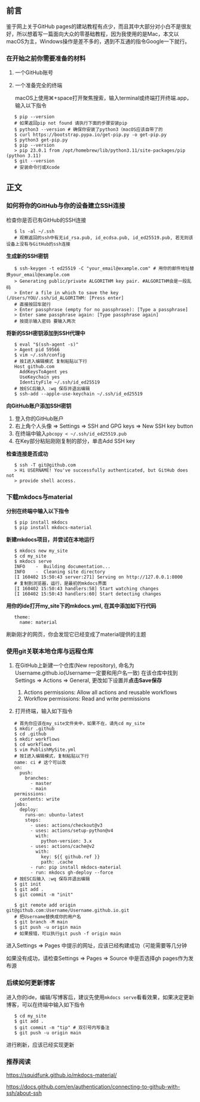 ## 前言

鉴于网上关于GitHub pages的建站教程有点少，而且其中大部分对小白不是很友好，所以想着写一篇面向大众的零基础教程，因为我使用的是Mac，本文以macOS为主，Windows操作是差不多的，遇到不互通的指令Google一下就行。

### 在开始之前你需要准备的材料

1. 一个GitHub账号

2. 一个准备完全的终端
   
      macOS上使用⌘+space打开聚焦搜索，输入terminal或终端打开终端.app，输入以下指令
```shell
   $ pip --version
   # 如果返回pip not found 请执行下面的步骤安装pip
   $ python3 --version # 确保你安装了python3（macOS应该自带了的
   $ curl https://bootstrap.pypa.io/get-pip.py -o get-pip.py
   $ python3 get-pip.py
   $ pip --version
   > pip 23.0.1 from /opt/homebrew/lib/python3.11/site-packages/pip (python 3.11)
   $ git --version
   # 安装命令行或Xcode
```
         

## 正文

### 如何将你的GitHub与你的设备建立SSH连接

检查你是否已有GitHub的SSH连接

```shell
   $ ls -al ~/.ssh
   # 观察返回的ssh中有无id_rsa.pub, id_ecdsa.pub, id_ed25519.pub, 若无则该设备上没有与GitHub的ssh连接
```



**生成新的SSH密钥**

```shell
   $ ssh-keygen -t ed25519 -C "your_email@example.com" # 用你的邮件地址替换your_email@example.com
   > Generating public/private ALGORITHM key pair. #ALGORITHM会是一段乱码
   > Enter a file in which to save the key (/Users/YOU/.ssh/id_ALGORITHM: [Press enter] 
   # 直接按回车就行
   > Enter passphrase (empty for no passphrase): [Type a passphrase]
   > Enter same passphrase again: [Type passphrase again]
   # 按提示输入密码 要输入两次
```

   
**将新的SSH密钥添加到SSH代理中**

```shell
   $ eval "$(ssh-agent -s)"
   > Agent pid 59566
   $ vim ~/.ssh/config
   # 按I进入编辑模式 复制粘贴以下行
   Host github.com
     AddKeysToAgent yes
     UseKeychain yes
     IdentityFile ~/.ssh/id_ed25519
   # 按ESC后输入 :wq 保存并退出编辑
   $ ssh-add --apple-use-keychain ~/.ssh/id_ed25519
```

   

**向GitHub账户添加SSH密钥**

   1. 登入你的GitHub账户
   2. 右上角个人头像 => Settings => SSH and GPG keys => New SSH key button
   3. 在终端中输入`pbcopy < ~/.ssh/id_ed25519.pub`
   4. 在Key部分粘贴刚刚复制的部分，单击Add SSH key

**检查连接是否成功**

```shell
   $ ssh -T git@github.com
   > Hi USERNAME! You've successfully authenticated, but GitHub does not
   > provide shell access.
```

   

### 下载mkdocs与material

**分别在终端中输入以下指令**

```shell
   $ pip install mkdocs
   $ pip install mkdocs-material
```

**新建mkdocs项目，并尝试在本地运行**

```shell
   $ mkdocs new my_site
   $ cd my_site
   $ mkdocs serve
   INFO    -  Building documentation...
   INFO    -  Cleaning site directory
   [I 160402 15:50:43 server:271] Serving on http://127.0.0.1:8000
   # 复制到浏览器，运行，是最初的mkdocs界面
   [I 160402 15:50:43 handlers:58] Start watching changes
   [I 160402 15:50:43 handlers:60] Start detecting changes
```
**用你的ide打开my_site下的mkdocs.yml, 在其中添加如下行代码**



```shell
   theme:
     name: material
```

   

   刷新刚才的网页，你会发现它已经变成了material提供的主题

### 使用git关联本地仓库与远程仓库

1. 在GitHub上新建一个仓库(New repository), 命名为Username.github.io(Username一定要和用户名一致)
   在该仓库中找到Settings => Actions => General, 更改如下设置并**点击Save保存**
   1.  Actions permissions: Allow all actions and reusable workflows
   2.  Workflow permissions: Read and write permissions

2. 打开终端，输入如下指令

```shell
   # 首先你应该在my_site文件夹中，如果不在，请先cd my_site
   $ mkdir .github
   $ cd .github
   $ mkdir workflows
   $ cd workflows
   $ vim PublishMySite.yml
   # 按I进入编辑模式，复制粘贴以下行
   name: ci # 这个可以改
   on:
     push:
       branches:
         - master 
         - main
   permissions:
     contents: write
   jobs:
     deploy:
       runs-on: ubuntu-latest
       steps:
         - uses: actions/checkout@v3
         - uses: actions/setup-python@v4
           with:
             python-version: 3.x
         - uses: actions/cache@v2
           with:
             key: ${{ github.ref }}
             path: .cache
         - run: pip install mkdocs-material 
         - run: mkdocs gh-deploy --force
   # 按ESC后输入 :wq 保存并退出编辑
   $ git init
   $ git add .
   $ git commit -m "init"
   
   $ git remote add origin git@github.com:Username/Username.github.io.git
   # 把Username替换成你的用户名
   $ git branch -M main
   $ git push -u origin main
   # 如果报错，可以执行git push -f origin main
```

   进入Settings => Pages 中提示的网址，应该已经构建成功（可能需要等几分钟

   如果没有成功，请检查Settings => Pages => Source 中是否选择gh pages作为发布源

### 后续如何更新博客

进入你的ide，编辑/写博客后，建议先使用`mkdocs serve`看看效果，如果决定更新博客，可以在终端中输入如下指令

```shell
   $ cd my_site
   $ git add .
   $ git commit -m "tip" # 双引号内写备注
   $ git push -u origin main
```

进行刷新，应该已经实现更新



### 推荐阅读

https://squidfunk.github.io/mkdocs-material/

https://docs.github.com/en/authentication/connecting-to-github-with-ssh/about-ssh